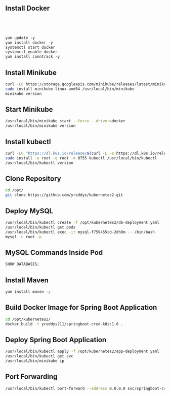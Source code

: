 ## Install Docker

```markdown




yum update -y
yum install docker -y
systemctl start docker
systemctl enable docker
yum install conntrack -y
```

## Install Minikube
```sh
curl -LO https://storage.googleapis.com/minikube/releases/latest/minikube-linux-amd64
sudo install minikube-linux-amd64 /usr/local/bin/minikube
minikube version
```

## Start Minikube
```sh
/usr/local/bin/minikube start --force --driver=docker
/usr/local/bin/minikube version
```

## Install kubectl
```sh
curl -LO "https://dl.k8s.io/release/$(curl -L -s https://dl.k8s.io/release/stable.txt)/bin/linux/amd64/kubectl"
sudo install -o root -g root -m 0755 kubectl /usr/local/bin/kubectl
/usr/local/bin/kubectl version
```

## Clone Repository
```sh
cd /opt/
git clone https://github.com/yreddys/kubernetes2.git
```

## Deploy MySQL
```sh
/usr/local/bin/kubectl create -f /opt/kubernetes2/db-deployment.yaml
/usr/local/bin/kubectl get pods
/usr/local/bin/kubectl exec -it mysql-f759455cd-2dh8m -- /bin/bash
mysql -u root -p
```

## MySQL Commands Inside Pod
```sql
SHOW DATABASES;
```

## Install Maven
```sh
yum install maven -y
```

## Build Docker Image for Spring Boot Application
```sh
cd /opt/kubernetes2/
docker build -t yreddys211/springboot-crud-k8s:1.0 .
```

## Deploy Spring Boot Application
```sh
/usr/local/bin/kubectl apply -f /opt/kubernetes2/app-deployment.yaml
/usr/local/bin/kubectl get svc
/usr/local/bin/minikube ip
```

## Port Forwarding
```sh
/usr/local/bin/kubectl port-forward --address 0.0.0.0 svc/springboot-crud-svc 8080:8080 &
```


